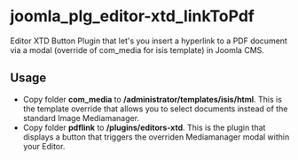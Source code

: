 # joomla_plg_editor-xtd_linkToPdf
Editor XTD Button Plugin that let's you insert a hyperlink to a PDF document via a modal (override of com_media for isis template) in Joomla CMS.
## Usage
- Copy folder **com_media** to **/administrator/templates/isis/html**. This is the template override that allows you to select documents instead of the standard Image Mediamanager.
- Copy folder **pdflink** to **/plugins/editors-xtd**. This is the plugin that displays a button that triggers the overriden Mediamanager modal within your Editor.
